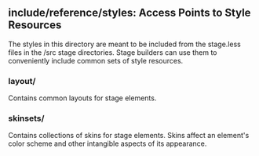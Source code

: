 <!-- TITLE/ -->

## include/reference/styles: Access Points to Style Resources

<!-- /TITLE -->

The styles in this directory are meant to be included from the stage.less files in the /src stage directories. Stage builders can use them to conveniently include common sets of style resources.

### layout/

Contains common layouts for stage elements.

### skinsets/

Contains collections of skins for stage elements. Skins affect an element's color scheme and other intangible aspects of its appearance.
